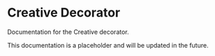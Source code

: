 # Creative Decorator

Documentation for the Creative decorator.

This documentation is a placeholder and will be updated in the future.
